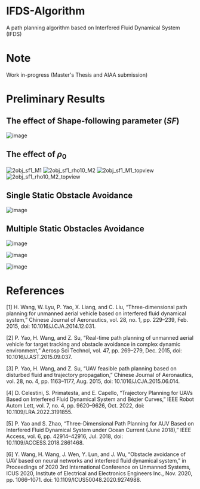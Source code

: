 # IFDS-Algorithm
A path planning algorithm based on Interfered Fluid Dynamical System (IFDS)

# Note
Work in-progress (Master's Thesis and AIAA submission)

# Preliminary Results

## The effect of Shape-following parameter ($SF$)
![image](https://github.com/komxun/IFDS-Algorithm/assets/133139057/3642e2b2-43c8-4bc1-8086-a390ba167e2f)

## The effect of $\rho_{0}$
![2obj_sf1_M1](https://github.com/komxun/IFDS-Algorithm/assets/133139057/99f9778b-a29f-4107-9527-a9161be30123)
![2obj_sf1_rho10_M2](https://github.com/komxun/IFDS-Algorithm/assets/133139057/2b6cde3a-37ec-4b2b-9993-70b68ff04bc6)
![2obj_sf1_M1_topview](https://github.com/komxun/IFDS-Algorithm/assets/133139057/43215a9e-e85d-4222-94d7-75603f2e2615)
![2obj_sf1_rho10_M2_topview](https://github.com/komxun/IFDS-Algorithm/assets/133139057/9e7df2d1-838a-4e89-98d6-94f08d448b28)


## Single Static Obstacle Avoidance
![image](https://github.com/komxun/IFDS-Algorithm/assets/133139057/bb710c35-8df5-4739-958e-44b4c6e48c06)

## Multiple Static Obstacles Avoidance
![image](https://github.com/komxun/IFDS-Algorithm/assets/133139057/c6e6e666-75ed-4bfa-9605-5144fa066508)

![image](https://github.com/komxun/IFDS-Algorithm/assets/133139057/f9573a2d-f77a-43e9-bb89-db4d1d51cb8e)

![image](https://github.com/komxun/IFDS-Algorithm/assets/133139057/93cc10ae-9936-432e-8a53-565c186609f5)



# References
[1]	H. Wang, W. Lyu, P. Yao, X. Liang, and C. Liu, “Three-dimensional path planning for unmanned aerial vehicle based on interfered fluid dynamical system,” Chinese Journal of Aeronautics, vol. 28, no. 1, pp. 229–239, Feb. 2015, doi: 10.1016/J.CJA.2014.12.031.

[2]	P. Yao, H. Wang, and Z. Su, “Real-time path planning of unmanned aerial vehicle for target tracking and obstacle avoidance in complex dynamic environment,” Aerosp Sci Technol, vol. 47, pp. 269–279, Dec. 2015, doi: 10.1016/J.AST.2015.09.037.

[3]	P. Yao, H. Wang, and Z. Su, “UAV feasible path planning based on disturbed fluid and trajectory propagation,” Chinese Journal of Aeronautics, vol. 28, no. 4, pp. 1163–1177, Aug. 2015, doi: 10.1016/J.CJA.2015.06.014.

[4]	D. Celestini, S. Primatesta, and E. Capello, “Trajectory Planning for UAVs Based on Interfered Fluid Dynamical System and Bézier Curves,” IEEE Robot Autom Lett, vol. 7, no. 4, pp. 9620–9626, Oct. 2022, doi: 10.1109/LRA.2022.3191855.

[5]	P. Yao and S. Zhao, “Three-Dimensional Path Planning for AUV Based on Interfered Fluid Dynamical System under Ocean Current (June 2018),” IEEE Access, vol. 6, pp. 42914–42916, Jul. 2018, doi: 10.1109/ACCESS.2018.2861468.

[6]	Y. Wang, H. Wang, J. Wen, Y. Lun, and J. Wu, “Obstacle avoidance of UAV based on neural networks and interfered fluid dynamical system,” in Proceedings of 2020 3rd International Conference on Unmanned Systems, ICUS 2020, Institute of Electrical and Electronics Engineers Inc., Nov. 2020, pp. 1066–1071. doi: 10.1109/ICUS50048.2020.9274988.
